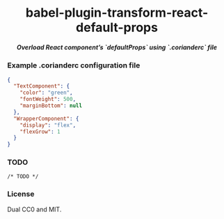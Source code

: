 <h1 align="center">babel-plugin-transform-react-default-props</h1>

<h5 align="center">
Overload React component’s `defaultProps` using `.corianderc` file
</h5>

### Example .corianderc configuration file

```json
{
  "TextComponent": {
    "color": "green",
    "fontWeight": 500,
    "marginBottom": null
  },
  "WrapperComponent": {
    "display": "flex",
    "flexGrow": 1
  }
}
```

### TODO

```
/* TODO */
```

### License

Dual CC0 and MIT.
